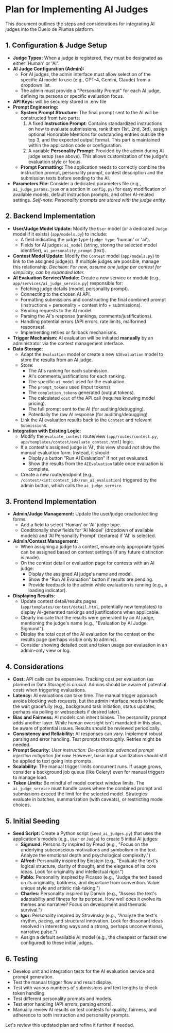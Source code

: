 # Plan for Implementing AI Judges

This document outlines the steps and considerations for integrating AI judges into the Duelo de Plumas platform.

## 1. Configuration & Judge Setup

*   **Judge Types:** When a judge is registered, they must be designated as either 'Human' or 'AI'.
*   **AI Judge Configuration (Admin):**
    *   For AI judges, the admin interface must allow selection of the specific AI model to use (e.g., GPT-4, Gemini, Claude) from a dropdown list.
    *   The admin must provide a "Personality Prompt" for each AI judge, defining its persona or specific evaluation focus.
*   **API Keys:** will be securely stored in .env file
*   **Prompt Engineering:**
    *   **System Prompt Structure:** The final prompt sent to the AI will be constructed from two parts:
        1.  A fixed **Instruction Prompt**: Contains standardized instructions on how to evaluate submissions, rank them (1st, 2nd, 3rd), assign optional Honorable Mentions for outstanding entries outside the top 3, and the expected output format. This part is maintained within the application code or configuration.
        2.  A variable **Personality Prompt**: Provided by the admin during AI judge setup (see above). This allows customization of the judge's evaluation style or focus.
    *   **Prompt Formatting:** The application needs to correctly combine the instruction prompt, personality prompt, contest description and the submission texts before sending to the AI.
*   **Parameters File:** Consider a dedicated parameters file (e.g., `ai_judge_params.json` or a section in `config.py`) for easy modification of available models, default instruction prompts, and other AI-related settings. *Self-note: Personality prompts are stored with the judge entity.*

## 2. Backend Implementation

*   **User/Judge Model Update:** Modify the `User` model (or a dedicated `Judge` model if it exists) (`app/models.py`) to include:
    *   A field indicating the judge type (`judge_type`: 'human' or 'ai').
    *   Fields for AI judges: `ai_model` (string, storing the selected model identifier), `ai_personality_prompt` (text).
*   **Contest Model Update:** Modify the `Contest` model (`app/models.py`) to link to the assigned judge(s). If multiple judges are possible, manage this relationship. *Decision: For now, assume one judge per contest for simplicity, can be expanded later.*
*   **AI Evaluation Service/Module:** Create a new service or module (e.g., `app/services/ai_judge_service.py`) responsible for:
    *   Fetching judge details (model, personality prompt).
    *   Connecting to the chosen AI API.
    *   Formatting submissions and constructing the final combined prompt (instructions + personality + contest info + submissions).
    *   Sending requests to the AI model.
    *   Parsing the AI's response (rankings, comments/justifications).
    *   Handling potential errors (API errors, rate limits, malformed responses).
    *   Implementing retries or fallback mechanisms.
*   **Trigger Mechanism:** AI evaluation will be initiated **manually** by an administrator via the contest management interface.
*   **Data Storage:**
    *   Adapt the `Evaluation` model or create a new `AIEvaluation` model to store the results from an AI judge.
    *   Store:
        *   The AI's ranking for each submission.
        *   AI's comments/justifications for each ranking.
        *   The specific `ai_model` used for the evaluation.
        *   The `prompt_tokens` used (input tokens).
        *   The `completion_tokens` generated (output tokens).
        *   The calculated `cost` of the API call (requires knowing model pricing).
        *   The full prompt sent to the AI (for auditing/debugging).
        *   Potentially the raw AI response (for auditing/debugging).
    *   Link the AI evaluation results back to the `Contest` and relevant `Submission`s.
*   **Integration with Existing Logic:**
    *   Modify the `evaluate_contest` route/view (`app/routes/contest.py`, `app/templates/contest/evaluate_contest.html`) logic.
    *   If a contest's assigned judge is 'AI', this view should *not* show the manual evaluation form. Instead, it should:
        *   Display a button "Run AI Evaluation" if not yet evaluated.
        *   Show the results from the `AIEvaluation` table once evaluation is complete.
    *   Create a new route/endpoint (e.g., `/contest/<int:contest_id>/run_ai_evaluation`) triggered by the admin button, which calls the `ai_judge_service`.

## 3. Frontend Implementation

*   **Admin/Judge Management:** Update the user/judge creation/editing forms:
    *   Add a field to select 'Human' or 'AI' judge type.
    *   Conditionally show fields for 'AI Model' (dropdown of available models) and 'AI Personality Prompt' (textarea) if 'AI' is selected.
*   **Admin/Contest Management:**
    *   When assigning a judge to a contest, ensure only appropriate types can be assigned based on contest settings (if any future distinction is made).
    *   On the contest detail or evaluation page for contests with an AI judge:
        *   Display the assigned AI judge's name and model.
        *   Show the "Run AI Evaluation" button if results are pending.
        *   Provide feedback to the admin while evaluation is running (e.g., a loading indicator).
*   **Displaying Results:**
    *   Update contest detail/results pages (`app/templates/contest/detail.html`, potentially new templates) to display AI-generated rankings and justifications when applicable.
    *   Clearly indicate that the results were generated by an AI judge, mentioning the judge's name (e.g., "Evaluation by AI Judge: Sigmund").
    *   Display the total cost of the AI evaluation for the contest on the results page (perhaps visible only to admins).
    *   Consider showing detailed cost and token usage per evaluation in an admin-only view or log.

## 4. Considerations

*   **Cost:** API calls can be expensive. Tracking cost per evaluation (as planned in Data Storage) is crucial. Admins should be aware of potential costs when triggering evaluations.
*   **Latency:** AI evaluations can take time. The manual trigger approach avoids blocking web requests, but the admin interface needs to handle the wait gracefully (e.g., background task initiation, status updates, perhaps via polling or websockets if desired later).
*   **Bias and Fairness:** AI models can inherit biases. The personality prompt adds another layer. While human oversight isn't mandated in this plan, be aware of potential issues. Results should be reviewed periodically.
*   **Consistency and Reliability:** AI responses can vary. Implement robust parsing and error handling. Test prompts thoroughly. Retries might be needed.
*   **Prompt Security:** *User instruction: De-prioritize advanced prompt injection mitigation for now.* However, basic input sanitization should still be applied to text going into prompts.
*   **Scalability:** The manual trigger limits concurrent runs. If usage grows, consider a background job queue (like Celery) even for manual triggers to manage load.
*   **Token Limits:** Be mindful of model context window limits. The `ai_judge_service` must handle cases where the combined prompt and submissions exceed the limit for the selected model. Strategies: evaluate in batches, summarization (with caveats), or restricting model choices.

## 5. Initial Seeding

*   **Seed Script:** Create a Python script (`seed_ai_judges.py`) that uses the application's models (e.g., `User` or `Judge`) to create 5 initial AI judges:
    *   **Sigmund:** Personality inspired by Freud (e.g., "Focus on the underlying subconscious motivations and symbolism in the text. Analyze the emotional depth and psychological complexity.")
    *   **Alfred:** Personality inspired by Einstein (e.g., "Evaluate the text's logical structure, clarity of thought, and the elegance of its core ideas. Look for originality and intellectual rigor.")
    *   **Pablo:** Personality inspired by Picasso (e.g., "Judge the text based on its originality, boldness, and departure from convention. Value unique style and artistic risk-taking.")
    *   **Charles:** Personality inspired by Darwin (e.g., "Assess the text's adaptability and fitness for its purpose. How well does it evolve its themes and narrative? Focus on development and thematic survival.")
    *   **Igor:** Personality inspired by Stravinsky (e.g., "Analyze the text's rhythm, pacing, and structural innovation. Look for dissonant ideas resolved in interesting ways and a strong, perhaps unconventional, narrative pulse.")
    *   Assign a default available AI model (e.g., the cheapest or fastest one configured) to these initial judges.

## 6. Testing

*   Develop unit and integration tests for the AI evaluation service and prompt generation.
*   Test the manual trigger flow and result display.
*   Test with various numbers of submissions and text lengths to check token handling.
*   Test different personality prompts and models.
*   Test error handling (API errors, parsing errors).
*   Manually review AI results on test contests for quality, fairness, and adherence to both instruction and personality prompts.

Let's review this updated plan and refine it further if needed. 